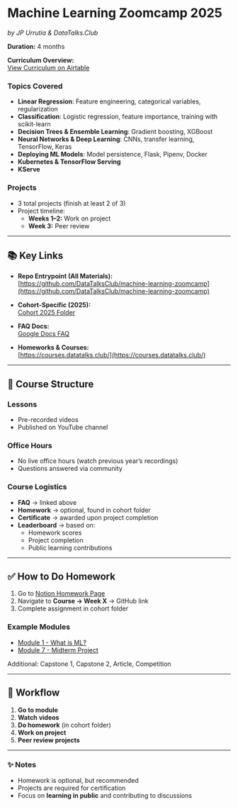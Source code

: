 # Machine Learning Zoomcamp 2025
*by JP Urrutia & DataTalks.Club*

**Duration:** 4 months  

**Curriculum Overview:**  
[View Curriculum on Airtable](https://airtable.com/appflP5cuR8bD5MIm/shryxwLd0COOEaqXo)

### Topics Covered
- **Linear Regression**: Feature engineering, categorical variables, regularization  
- **Classification**: Logistic regression, feature importance, training with scikit-learn  
- **Decision Trees & Ensemble Learning**: Gradient boosting, XGBoost  
- **Neural Networks & Deep Learning**: CNNs, transfer learning, TensorFlow, Keras  
- **Deploying ML Models**: Model persistence, Flask, Pipenv, Docker  
- **Kubernetes & TensorFlow Serving**  
- **KServe**

### Projects
- 3 total projects (finish at least 2 of 3)  
- Project timeline:  
  - **Weeks 1–2:** Work on project  
  - **Week 3:** Peer review  

---

## 📚 Key Links

- **Repo Entrypoint (All Materials):**  
  [https://github.com/DataTalksClub/machine-learning-zoomcamp](https://github.com/DataTalksClub/machine-learning-zoomcamp)

- **Cohort-Specific (2025):**  
  [Cohort 2025 Folder](https://github.com/DataTalksClub/machine-learning-zoomcamp/tree/master/cohorts/2025)

- **FAQ Docs:**  
  [Google Docs FAQ](https://docs.google.com/document/d/1LpPanc33QJJ6BSsyxVg-pWNMplal84TdZtq10naIhD8/edit?tab=t.0#heading=h.o0dq6lv05o2d)

- **Homeworks & Courses:**  
  [https://courses.datatalks.club/](https://courses.datatalks.club/)

---

## 📝 Course Structure

### Lessons
- Pre-recorded videos  
- Published on YouTube channel  

### Office Hours
- No live office hours (watch previous year’s recordings)  
- Questions answered via community  

### Course Logistics
- **FAQ** → linked above  
- **Homework** → optional, found in cohort folder  
- **Certificate** → awarded upon project completion  
- **Leaderboard** → based on:  
  - Homework scores  
  - Project completion  
  - Public learning contributions  

---

## ✅ How to Do Homework

1. Go to [Notion Homework Page](https://www.notion.so/ML-Zoomcamp-2025-27060f1ae38c80b0a02ffefe3d827683?pvs=21)  
2. Navigate to **Course → Week X** → GitHub link  
3. Complete assignment in cohort folder  

### Example Modules
- [Module 1 - What is ML?](https://www.notion.so/Module-1-What-is-ML-27060f1ae38c80ae8bf1d26ab0334055?pvs=21)  
- [Module 7 - Midterm Project](https://www.notion.so/Module-7-Midterm-Project-27060f1ae38c8072a189d5c6cbdde15b?pvs=21)  

Additional: Capstone 1, Capstone 2, Article, Competition  

---

## 🚀 Workflow

1. **Go to module**  
2. **Watch videos**  
3. **Do homework** (in cohort folder)  
4. **Work on project**  
5. **Peer review projects**  

---

### ✨ Notes
- Homework is optional, but recommended  
- Projects are required for certification  
- Focus on **learning in public** and contributing to discussions  

